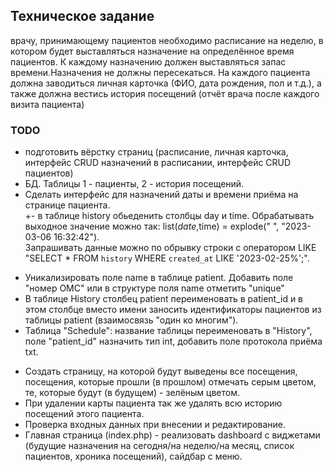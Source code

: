 ## Техническое задание
врачу, принимающему пациентов необходимо расписание на неделю, в котором будет выставляться назначение на определённое время пациентов. К каждому назначению должен выставляться запас времени.Назначения не должны пересекаться. На каждого пациента должна заводиться личная карточка (ФИО, дата рождения, пол и т.д.), а также должна вестись история посещений (отчёт врача после каждого визита пациента)

### TODO 
- подготовить вёрстку страниц (расписание, личная карточка, интерфейс CRUD назначений в расписании, интерфейс CRUD пациентов)
- БД. Таблицы 1 - пациенты, 2 - история посещений.  
- Сделать интерфейс для назначений даты и времени приёма на странице пациента.   
+- в таблице history обьеденить столбцы day и time. Обрабатывать выходное значение можно так: list($date,$time) = explode(" ", "2023-03-06 16:32:42").  
Запрашивать данные можно по обрывку строки с оператором LIKE "SELECT * FROM `history` WHERE `created_at` LIKE '2023-02-25%';".  
+ Уникализировать поле name в таблице patient. Добавить поле "номер ОМС" или в структуре поля  name отметить "unique"  
+ В таблице History столбец patient переименовать в patient_id и в этом столбце вместо имени заносить идентификаторы пациентов из таблицы patient (взаимосвязь "один ко многим").    
+ Таблица "Schedule": название таблицы переименовать в "History", поле "patient_id" назначить тип int, добавить поле протокола приёма txt.  
- Создать страницу, на которой будут выведены все посещения, посещения, которые прошли (в прошлом) отмечать серым цветом, те, которые будут (в будущем) - зелёным цветом.  
- При удалении карты пациента так же удалять всю историю посещений этого пациента.  
- Проверка входных данных при внесении и редактирование.  
- Главная страница (index.php) - реализовать dashboard с виджетами (будущие назначения на сегодня/на неделю/на месяц, список пациентов, хроника посещений), сайдбар с меню.